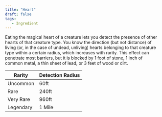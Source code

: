 ```yaml
---
title: "Heart"
draft: false
tags:
   - Ingredient
---
```

Eating the magical heart of a creature lets you detect the presence of other hearts of that creature type. You know the direction (but not distance) of living (or, in the case of undead, unliving) hearts belonging to that creature type within a certain radius, which increases with rarity. This effect can penetrate most barriers, but it is blocked by 1 foot of stone, 1 inch of common metal, a thin sheet of lead, or 3 feet of wood or dirt.

| Rarity    | Detection Radius |
| --------- | ---------------- |
| Uncommon  | 60ft             |
| Rare      | 240ft            |
| Very Rare | 960ft            |
| Legendary | 1 Mile           | 

